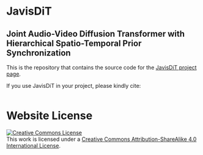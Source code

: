 # JavisDiT
## Joint Audio-Video Diffusion Transformer with Hierarchical Spatio-Temporal Prior Synchronization

This is the repository that contains the source code for the [JavisDiT project page](https://javisdit.github.io/).

If you use JavisDiT in your project, please kindly cite:
```
```

# Website License
<a rel="license" href="http://creativecommons.org/licenses/by-sa/4.0/"><img alt="Creative Commons License" style="border-width:0" src="https://i.creativecommons.org/l/by-sa/4.0/88x31.png" /></a><br />This work is licensed under a <a rel="license" href="http://creativecommons.org/licenses/by-sa/4.0/">Creative Commons Attribution-ShareAlike 4.0 International License</a>.
